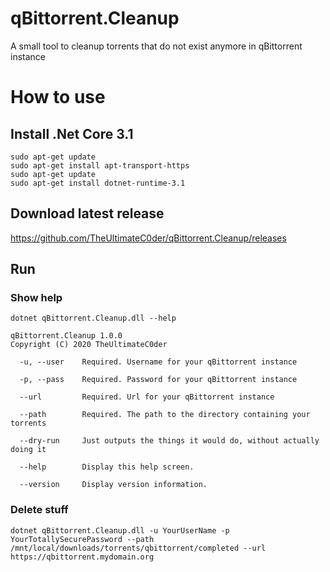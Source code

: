 # qBittorrent.Cleanup
A small tool to cleanup torrents that do not exist anymore in qBittorrent instance


# How to use
## Install .Net Core 3.1
```
sudo apt-get update
sudo apt-get install apt-transport-https
sudo apt-get update
sudo apt-get install dotnet-runtime-3.1
```

## Download latest release
https://github.com/TheUltimateC0der/qBittorrent.Cleanup/releases

## Run

### Show help
`dotnet qBittorrent.Cleanup.dll --help`
```
qBittorrent.Cleanup 1.0.0
Copyright (C) 2020 TheUltimateC0der

  -u, --user    Required. Username for your qBittorrent instance

  -p, --pass    Required. Password for your qBittorrent instance

  --url         Required. Url for your qBittorrent instance

  --path        Required. The path to the directory containing your torrents

  --dry-run     Just outputs the things it would do, without actually doing it

  --help        Display this help screen.

  --version     Display version information.
```

### Delete stuff
```
dotnet qBittorrent.Cleanup.dll -u YourUserName -p YourTotallySecurePassword --path /mnt/local/downloads/torrents/qbittorrent/completed --url https://qbittorrent.mydomain.org
```

